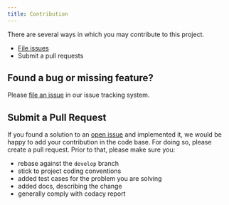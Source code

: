 ```yaml
---
title: Contribution
---
```


There are several ways in which you may contribute to this project.

* [File issues](https://github.com/holunda-io/axon-avro/issues)
* Submit a pull requests

## Found a bug or missing feature?

Please [file an issue](https://github.com/holunda-io/axon-avro/issues) in our
issue tracking system.

## Submit a Pull Request

If you found a solution to an [open issue](https://github.com/holunda-io/axon-avro/issues)
and implemented it, we would be happy to add your contribution in the code base. For doing so,
please create a pull request. Prior to that, please make sure you:

- rebase against the `develop` branch
- stick to project coding conventions
- added test cases for the problem you are solving
- added docs, describing the change
- generally comply with codacy report
